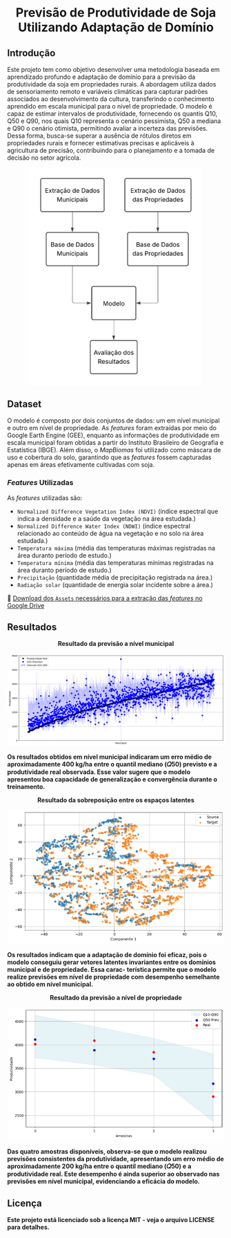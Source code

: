 <div align="center">

# Previsão de Produtividade de Soja Utilizando Adaptação de Domínio

<div align="left">

## Introdução

Este projeto tem como objetivo desenvolver uma metodologia baseada em aprendizado profundo e adaptação de domínio para a previsão da produtividade da soja em propriedades rurais. A abordagem utiliza dados de sensoriamento remoto e variáveis climáticas para capturar padrões associados ao desenvolvimento da cultura, transferindo o conhecimento aprendido em escala municipal para o nível de propriedade. O modelo é capaz de estimar intervalos de produtividade, fornecendo os quantis Q10, Q50 e Q90, nos quais Q10 representa o cenário pessimista, Q50 a mediana e Q90 o cenário otimista, permitindo avaliar a incerteza das previsões. Dessa forma, busca-se superar a ausência de rótulos diretos em propriedades rurais e fornecer estimativas precisas e aplicáveis à agricultura de precisão, contribuindo para o planejamento e a tomada de decisão no setor agrícola.

<div align="center">

  <img src="Diagramas do Projeto/resumo_projeto.png" width="400" alt="Fluxograma geral do prjeto desenvolvido."/>

<div align="left">

## Dataset

O modelo é composto por dois conjuntos de dados: um em nível municipal e outro em nível de propriedade. As *features* foram extraídas por meio do Google Earth Engine (GEE), enquanto as informações de produtividade em escala municipal foram obtidas a partir do Instituto Brasileiro de Geografia e Estatística (IBGE). Além disso, o *MapBiomas* foi utilizado como máscara de uso e cobertura do solo, garantindo que as *features* fossem capturadas apenas em áreas efetivamente cultivadas com soja.

### *Features* Utilizadas

As *features* utilizadas são:

* `Normalized Difference Vegetation Index (NDVI)`  (índice espectral que indica a densidade e a saúde da vegetação na área estudada.)
* `Normalized Difference Water Index (NDWI)`       (índice espectral relacionado ao conteúdo de água na vegetação e no solo na área estudada.)
* `Temperatura máxima`                             (média das temperaturas máximas registradas na área duranto período de estudo.)
* `Temperatura mínima`                             (média das temperaturas mínimas registradas na área duranto período de estudo.)
* `Precipitação`                                   (quantidade média de precipitação registrada na área.)
* `Radiação solar`                                 (quantidade de energia solar incidente sobre a área.)

🔗 [Download dos `Assets` necessários para a extração das *features* no Google Drive](https://drive.google.com/drive/folders/1WTsv4biJ8nTMDHalD5_1xbZCB3uhsJ4K?usp=sharing)

## Resultados
<p align="center"><strong>Resultado da previsão a nível municipal</p>
<div align="center">
  <img src="Resultados/resultado_municipio.png" width="600" alt="Resultado da previsão a nível municipal"/>
</div>

<p align="left">
Os resultados obtidos em nível municipal indicaram um erro médio de aproximadamente 400 kg/ha entre o quantil mediano (𝑄50) previsto e a produtividade real observada. Esse valor sugere que o modelo apresentou boa capacidade de generalização e convergência durante o treinamento.
</p>

<p align="center"><strong>Resultado da sobreposição entre os espaços latentes</p>
<div align="center">
    <img src="Resultados/espacos_latentes.png" width="600" alt="Resultado da sobreposição entre os espaços latentes"/>
</div>

<p align="left">
Os resultados indicam que a adaptação de domínio foi eficaz, pois o modelo conseguiu gerar vetores latentes invariantes entre os domínios municipal e de propriedade. Essa carac- terística permite que o modelo realize previsões em nível de propriedade com desempenho semelhante ao obtido em nível municipal.
</p>

<p align="center"><strong>Resultado da previsão a nível de propriedade</p>
<div align="center">
    <img src="Resultados/resultado_propriedade.png" width="600" alt="Resultados a nível de propriedade"/>
</div>

<p align="left">
Das quatro amostras disponíveis, observa-se que o modelo realizou previsões consistentes da produtividade, apresentando um erro médio de aproximadamente 200 kg/ha entre o quantil mediano (𝑄50) e a produtividade real. Este desempenho é ainda superior ao observado nas previsões em nível municipal, evidenciando a eficácia do modelo.


## Licença

Este projeto está licenciado sob a licença MIT - veja o arquivo LICENSE para detalhes.
